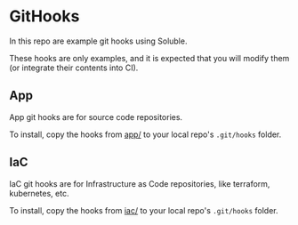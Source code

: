 # GitHooks

In this repo are example git hooks using Soluble.

These hooks are only examples, and it is expected that you will modify them
(or integrate their contents into CI).

## App

App git hooks are for source code repositories.

To install, copy the hooks from [app/](./app/) to your local repo's `.git/hooks`
folder.

## IaC

IaC git hooks are for Infrastructure as Code repositories, like terraform,
kubernetes, etc.

To install, copy the hooks from [iac/](./iac/) to your local repo's `.git/hooks`
folder.
